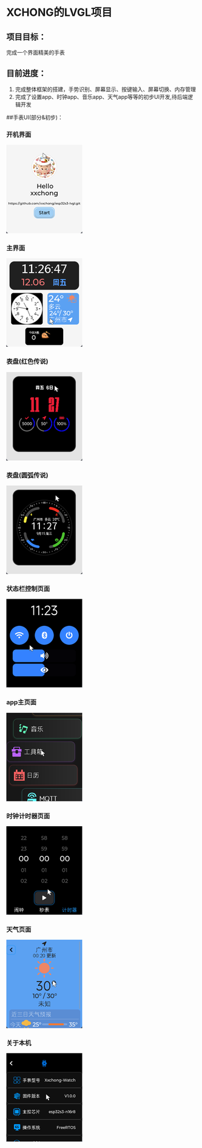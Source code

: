# XCHONG的LVGL项目

## 项目目标：
完成一个界面精美的手表
    
## 目前进度：
1. 完成整体框架的搭建，手势识别、屏幕显示、按键输入、屏幕切换、内存管理
2. 完成了设置app、时钟app、音乐app、天气app等等的初步UI开发,待后端逻辑开发


##手表UI(部分&初步)：
### 开机界面
![alt text](./ui-image/image.png)
### 主界面
![alt text](./ui-image/image-1.png)
### 表盘(红色传说)
![alt text](./ui-image/image-2.png)
### 表盘(圆弧传说)
![alt text](./ui-image/image-3.png)
### 状态栏控制页面
![alt text](./ui-image/image-4.png)
### app主页面
![alt text](./ui-image/image-5.png)
### 时钟计时器页面
![alt text](./ui-image/image-6.png)
### 天气页面
![alt text](./ui-image/image-7.png)
### 关于本机
![alt text](./ui-image/image-8.png)